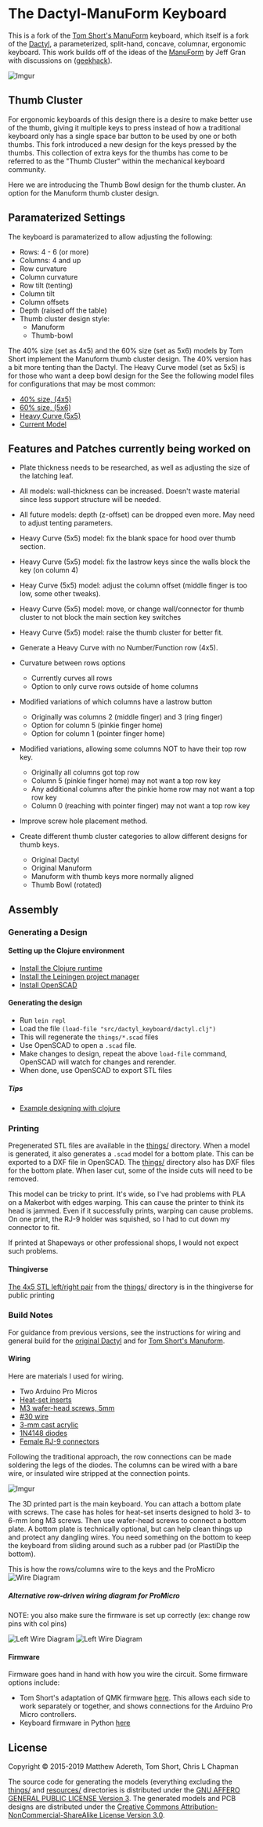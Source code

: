 # The Dactyl-ManuForm Keyboard

This is a fork of the [Tom Short's ManuForm](https://github.com/tshort/dactyl-keyboard) keyboard, which itself is a fork of the [Dactyl](https://github.com/adereth/dactyl-keyboard), a parameterized, split-hand, concave, columnar, ergonomic keyboard. This work builds off of the ideas of the [ManuForm](https://github.com/jeffgran/ManuForm) by Jeff Gran with discussions on ([geekhack](https://geekhack.org/index.php?topic=46015.0)).

![Imgur](http://i.imgur.com/LdjEhrR.jpg)

## Thumb Cluster

For ergonomic keyboards of this design there is a desire to make better use of the thumb, giving it multiple keys to press instead of how a traditional keyboard only has a single space bar button to be used by one or both thumbs.
This fork introduced a new design for the keys pressed by the thumbs. This collection of extra keys for the thumbs has come to be referred to as the "Thumb Cluster" within the mechanical keyboard community.

Here we are introducing the Thumb Bowl design for the thumb cluster. An option for the Manuform thumb cluster design.

## Paramaterized Settings

The keyboard is paramaterized to allow adjusting the following:

* Rows: 4 - 6 (or more)
* Columns: 4 and up
* Row curvature
* Column curvature
* Row tilt (tenting)
* Column tilt
* Column offsets
* Depth (raised off the table)
* Thumb cluster design style:
  * Manuform
  * Thumb-bowl

The 40% size (set as 4x5) and the 60% size (set as 5x6) models by Tom Short implement the Manuform thumb cluster design. The 40% version has a bit more tenting than the Dactyl. The Heavy Curve model (set as 5x5) is for those who want a deep bowl design for the See the following model files for configurations that may be most common:

* [40% size, (4x5)](https://github.com/SeattleChris/dactyl-keyboard/blob/master/things/right-4x5.stl)
* [60% size, (5x6)](https://github.com/SeattleChris/dactyl-keyboard/blob/master/things/right-5x6.stl)
* [Heavy Curve (5x5)](https://github.com/SeattleChris/dactyl-keyboard/blob/master/things/heavy-curve-5x5.stl)
* [Current Model](https://github.com/SeattleChris/dactyl-keyboard/blob/master/things/chris/right.stl)

## Features and Patches currently being worked on

* Plate thickness needs to be researched, as well as adjusting the size of the latching leaf.
* All models: wall-thickness can be increased. Doesn't waste material since less support structure will be needed.
* All future models: depth (z-offset) can be dropped even more. May need to adjust tenting parameters.
* Heavy Curve (5x5) model: fix the blank space for hood over thumb section.
* Heavy Curve (5x5) model: fix the lastrow keys since the walls block the key (on column 4)
* Heay Curve (5x5) model: adjust the column offset (middle finger is too low, some other tweaks).
* Heavy Curve (5x5) model: move, or change wall/connector for thumb cluster to not block the main section key switches
* Heavy Curve (5x5) model: raise the thumb cluster for better fit.
* Generate a Heavy Curve with no Number/Function row (4x5).
* Curvature between rows options
  * Currently curves all rows
  * Option to only curve rows outside of home columns

* Modified variations of which columns have a lastrow button
  * Originally was columns 2 (middle finger) and 3 (ring finger)
  * Option for column 5 (pinkie finger home)
  * Option for column 1 (pointer finger home)
* Modified variations, allowing some columns NOT to have their top row key.
  * Originally all columns got top row
  * Column 5 (pinkie finger home) may not want a top row key
  * Any additional columns after the pinkie home row may not want a top row key
  * Column 0 (reaching with pointer finger) may not want a top row key
* Improve screw hole placement method.
* Create different thumb cluster categories to allow different designs for thumb keys.
  * Original Dactyl
  * Original Manuform
  * Manuform with thumb keys more normally aligned
  * Thumb Bowl (rotated)

## Assembly

### Generating a Design

#### Setting up the Clojure environment

* [Install the Clojure runtime](https://clojure.org)
* [Install the Leiningen project manager](http://leiningen.org/)
* [Install OpenSCAD](http://www.openscad.org/)

#### Generating the design

* Run `lein repl`
* Load the file `(load-file "src/dactyl_keyboard/dactyl.clj")`
* This will regenerate the `things/*.scad` files
* Use OpenSCAD to open a `.scad` file.
* Make changes to design, repeat the above `load-file` command, OpenSCAD will watch for changes and rerender.
* When done, use OpenSCAD to export STL files

##### Tips

* [Example designing with clojure](http://adereth.github.io/blog/2014/04/09/3d-printing-with-clojure/)

### Printing

Pregenerated STL files are available in the [things/](things/) directory.
When a model is generated, it also generates a `.scad` model for a bottom plate.
This can be exported to a DXF file in OpenSCAD.
The [things/](things/) directory also has DXF files for the bottom plate.
When laser cut, some of the inside cuts will need to be removed.

This model can be tricky to print.
It's wide, so I've had problems with PLA on a Makerbot with edges warping.
This can cause the printer to think its head is jammed.
Even if it successfully prints, warping can cause problems.
On one print, the RJ-9 holder was squished, so I had to cut down my connector to fit.

If printed at Shapeways or other professional shops, I would not expect such problems.

#### Thingiverse

[The 4x5 STL left/right pair](https://www.thingiverse.com/thing:2349390) from the [things/](things/) directory is in the thingiverse for public printing

### Build Notes

For guidance from previous versions, see the instructions for wiring and general build for the [original Dactyl](/guide/) and for [Tom Short's Manuform](/manuform/).

#### Wiring

Here are materials I used for wiring.

* Two Arduino Pro Micros
* [Heat-set inserts](https://www.mcmaster.com/#94180a331/=16yfrx1)
* [M3 wafer-head screws, 5mm](http://www.metricscrews.us/index.php?main_page=product_info&cPath=155_185&products_id=455)
* [#30 wire](https://www.amazon.com/dp/B07BLZ333V/)
* [3-mm cast acrylic](http://www.mcmaster.com/#acrylic/=144mfom)
* [1N4148 diodes](https://www.amazon.com/gp/product/B00LQPY0Y0)
* [Female RJ-9 connectors](https://www.amazon.com/gp/product/B01HU7BVDU/)

Following the traditional approach, the row connections can be made soldering the legs of the diodes. The columns can be wired with a bare wire, or insulated wire stripped at the connection points.

![Imgur](http://i.imgur.com/7kPvSgg.jpg)

The 3D printed part is the main keyboard.
You can attach a bottom plate with screws.
  The case has holes for heat-set inserts designed to hold 3- to 6-mm long M3 screws.
  Then use wafer-head screws to connect a bottom plate.
A bottom plate is technically optional, but can help clean things up and protect any dangling wires.
You need something on the bottom to keep the keyboard from sliding around such as a rubber pad (or PlastiDip the bottom).

This is how the rows/columns wire to the keys and the ProMicro
![Wire Diagram](https://docs.google.com/drawings/d/1s9aAg5bXBrhtb6Xw-sGOQQEndRNOqpBRyUyHkgpnSps/pub?w=1176&h=621)

##### Alternative row-driven wiring diagram for ProMicro

NOTE: you also make sure the firmware is set up correctly (ex: change row pins with col pins)

![Left Wire Diagram](/resources/dactyl_manuform_left_wire_diagram.png)
![Left Wire Diagram](/resources/dactyl_manuform_right_wire_diagram.png)

#### Firmware

Firmware goes hand in hand with how you wire the circuit. Some firmware options include:

* Tom Short's adaptation of QMK firmware [here](https://github.com/tshort/qmk_firmware/tree/master/keyboards/dactyl-manuform). This allows each side to work separately or together, and shows connections for the Arduino Pro Micro controllers.
* Keyboard firmware in Python [here](https://github.com/KMKfw/kmk_firmware)

## License

Copyright © 2015-2019 Matthew Adereth, Tom Short, Chris L Chapman

The source code for generating the models (everything excluding the [things/](things/) and [resources/](resources/) directories is distributed under the [GNU AFFERO GENERAL PUBLIC LICENSE Version 3](LICENSE).  The generated models and PCB designs are distributed under the [Creative Commons Attribution-NonCommercial-ShareAlike License Version 3.0](LICENSE-models).
